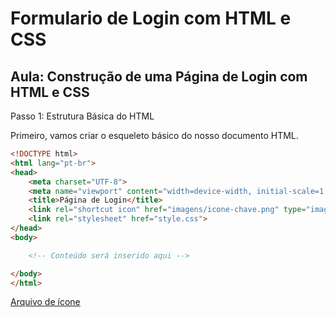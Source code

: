 # Formulario de Login com HTML e CSS

## Aula: Construção de uma Página de Login com HTML e CSS

Passo 1: Estrutura Básica do HTML

Primeiro, vamos criar o esqueleto básico do nosso documento HTML.

```html
<!DOCTYPE html>
<html lang="pt-br">
<head>
    <meta charset="UTF-8">
    <meta name="viewport" content="width=device-width, initial-scale=1.0">
    <title>Página de Login</title>
    <link rel="shortcut icon" href="imagens/icone-chave.png" type="image/x-icon">
    <link rel="stylesheet" href="style.css">
</head>
<body>

    <!-- Conteúdo será inserido aqui -->

</body>
</html>

```

[Arquivo de ícone](https://github.com/CTInternet/arquivos/blob/main/05%20-%20formulario-login-html-css/login-html-main/imagens/icone-chave.png)
